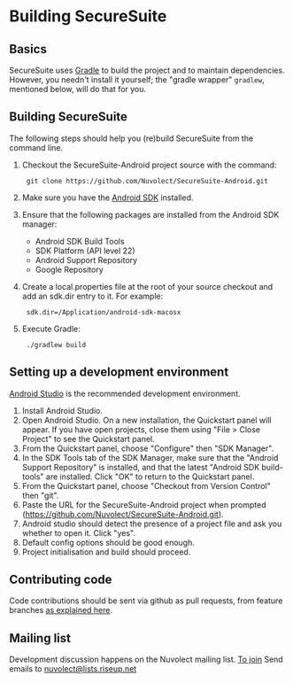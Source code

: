Building SecureSuite
====================

Basics
------

SecureSuite uses [Gradle](http://gradle.org) to build the project and to maintain
dependencies.  However, you needn't install it yourself; the
"gradle wrapper" `gradlew`, mentioned below, will do that for you.

Building SecureSuite
--------------------

The following steps should help you (re)build SecureSuite from the command line.

1. Checkout the SecureSuite-Android project source with the command:

        git clone https://github.com/Nuvolect/SecureSuite-Android.git

2. Make sure you have the [Android SDK](https://developer.android.com/sdk/index.html) installed.
3. Ensure that the following packages are installed from the Android SDK manager:
    * Android SDK Build Tools
    * SDK Platform (API level 22)
    * Android Support Repository
    * Google Repository
4. Create a local.properties file at the root of your source checkout and add an sdk.dir entry to it.  For example:

        sdk.dir=/Application/android-sdk-macosx

5. Execute Gradle:

        ./gradlew build

Setting up a development environment
------------------------------------

[Android Studio](https://developer.android.com/sdk/installing/studio.html) is the recommended development environment.

1. Install Android Studio.
1. Open Android Studio. On a new installation, the Quickstart panel will appear. If you have open projects, close them using "File > Close Project" to see the Quickstart panel.
1. From the Quickstart panel, choose "Configure" then "SDK Manager".
1. In the SDK Tools tab of the SDK Manager, make sure that the "Android Support Repository" is installed, and that the latest "Android SDK build-tools" are installed. Click "OK" to return to the Quickstart panel.
1. From the Quickstart panel, choose "Checkout from Version Control" then "git".
1. Paste the URL for the SecureSuite-Android project when prompted (https://github.com/Nuvolect/SecureSuite-Android.git).
1. Android studio should detect the presence of a project file and ask you whether to open it. Click "yes".
1. Default config options should be good enough.
1. Project initialisation and build should proceed.

Contributing code
-----------------

Code contributions should be sent via github as pull requests, from feature branches [as explained here](https://help.github.com/articles/using-pull-requests).

Mailing list
------------

Development discussion happens on the Nuvolect mailing list.
[To join](https://lists.riseup.net/www/info/nuvolect)
Send emails to nuvolect@lists.riseup.net
